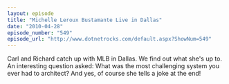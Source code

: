 ```yaml
---
layout: episode
title: "Michelle Leroux Bustamante Live in Dallas"
date: "2010-04-28"
episode_number: "549"
episode_url: "http://www.dotnetrocks.com/default.aspx?ShowNum=549"
---
```


Carl and Richard catch up with MLB in Dallas. We find out what she's up to. An interesting question asked: What was the most challenging system you ever had to architect? And yes, of course she tells a joke at the end!
